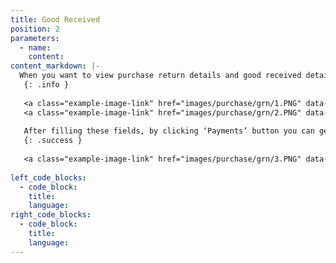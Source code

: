 ```yaml
---
title: Good Received
position: 2
parameters:
  - name:
    content:
content_markdown: |-
  When you want to view purchase return details and good received details, you have to click ‘purchase’ button. If you want to check the goods that received to the company, you have to visit this page. When you click ‘Good received’ button, you can view below interface.Top of the page you can see top suppliers of the company, purchase history of the company and supplier outstanding’s.If you want to add good received information, you have to click ‘New Transaction’ and then below interface will appear.‘Supplier’, ‘Location’ and ‘Item’ fields are autocompleted fields. There also you can add new supplier information and item information by using ‘Add’ button. By clicking ‘Add’ button, you can add several goods into same invoice. 
   {: .info }
   
   <a class="example-image-link" href="images/purchase/grn/1.PNG" data-lightbox="example-1"><img class="example-image" src="images/purchase/grn/1.PNG" alt=""></a> 
   <a class="example-image-link" href="images/purchase/grn/2.PNG" data-lightbox="example-1"><img class="example-image" src="images/purchase/grn/2.PNG" alt=""></a> 
   
   After filling these fields, by clicking ‘Payments’ button you can get below interface. You can select your payment method. There ‘Cheque Bank’, ‘Card Bank’ and ‘Mobile Type’ are autocompleted fields. After filling required fields, you have to click plus mark to complete transaction and then save it.   
   {: .success }
   
   <a class="example-image-link" href="images/purchase/grn/3.PNG" data-lightbox="example-1"><img class="example-image" src="images/purchase/grn/3.PNG" alt=""></a> 
   
left_code_blocks:
  - code_block:
    title:
    language:
right_code_blocks:
  - code_block:
    title:
    language:
---
```

